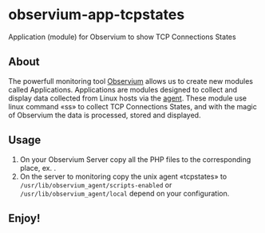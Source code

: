 # observium-app-tcpstates
Application (module) for Observium to show TCP Connections States

## About
The powerfull monitoring tool [Observium](https://www.observium.org) allows us to create new modules called Applications. Applications are modules designed to collect and display data collected from Linux hosts via the [agent](https://docs.observium.org/unix_agent/). These module use linux command «ss» to collect TCP Connections States, and with the magic of Observium the data is processed, stored and displayed.

## Usage

1. On your Observium Server copy all the PHP files to the corresponding place, ex. .
1. On the server to monitoring copy the unix agent «tcpstates» to ```/usr/lib/observium_agent/scripts-enabled``` or ```/usr/lib/observium_agent/local``` depend on your configuration.

## Enjoy!

